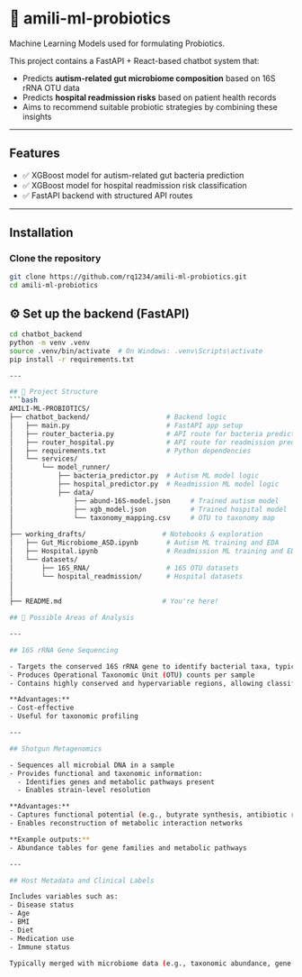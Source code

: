 # 🧠 amili-ml-probiotics

Machine Learning Models used for formulating Probiotics.

This project contains a FastAPI + React-based chatbot system that:
- Predicts **autism-related gut microbiome composition** based on 16S rRNA OTU data
- Predicts **hospital readmission risks** based on patient health records
- Aims to recommend suitable probiotic strategies by combining these insights

---

## Features

- ✅ XGBoost model for autism-related gut bacteria prediction
- ✅ XGBoost model for hospital readmission risk classification
- ✅ FastAPI backend with structured API routes

---

##  Installation

### Clone the repository
```bash
git clone https://github.com/rq1234/amili-ml-probiotics.git
cd amili-ml-probiotics

```

## ⚙️ Set up the backend (FastAPI)
```bash
cd chatbot_backend
python -m venv .venv
source .venv/bin/activate  # On Windows: .venv\Scripts\activate
pip install -r requirements.txt

---

## 📁 Project Structure
```bash
AMILI-ML-PROBIOTICS/
├── chatbot_backend/                   # Backend logic
│   ├── main.py                        # FastAPI app setup
│   ├── router_bacteria.py             # API route for bacteria prediction
│   ├── router_hospital.py             # API route for readmission prediction
│   ├── requirements.txt               # Python dependencies
│   └── services/
│       └── model_runner/
│           ├── bacteria_predictor.py  # Autism ML model logic
│           ├── hospital_predictor.py  # Readmission ML model logic
│           ├── data/
│               ├── abund-16S-model.json     # Trained autism model
│               ├── xgb_model.json           # Trained hospital model
│               └── taxonomy_mapping.csv     # OTU to taxonomy map
│
├── working_drafts/                   # Notebooks & exploration
│   ├── Gut_Microbiome_ASD.ipynb       # Autism ML training and EDA
│   ├── Hospital.ipynb                 # Readmission ML training and EDA
│   └── datasets/
│       ├── 16S_RNA/                   # 16S OTU datasets
│       └── hospital_readmission/      # Hospital datasets
│
│
├── README.md                         # You're here!

## 📌 Possible Areas of Analysis

---

## 16S rRNA Gene Sequencing

- Targets the conserved 16S rRNA gene to identify bacterial taxa, typically at the genus level
- Produces Operational Taxonomic Unit (OTU) counts per sample
- Contains highly conserved and hypervariable regions, allowing classification of bacteria

**Advantages:**
- Cost-effective
- Useful for taxonomic profiling

---

## Shotgun Metagenomics

- Sequences all microbial DNA in a sample
- Provides functional and taxonomic information:
  - Identifies genes and metabolic pathways present
  - Enables strain-level resolution

**Advantages:**
- Captures functional potential (e.g., butyrate synthesis, antibiotic resistance genes)
- Enables reconstruction of metabolic interaction networks

**Example outputs:**
- Abundance tables for gene families and metabolic pathways

---

## Host Metadata and Clinical Labels

Includes variables such as:
- Disease status
- Age
- BMI
- Diet
- Medication use
- Immune status

Typically merged with microbiome data (e.g., taxonomic abundance, gene pathways) for **joint analysis**.
